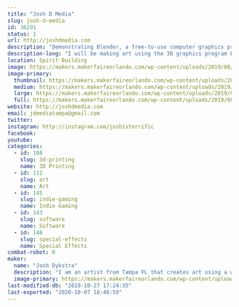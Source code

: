 ```yaml
---
title: "Josh D Media"
slug: josh-d-media
id: 36291
status: 1
url: http://joshdmedia.com
description: "Demonstrating Blender, a free-to-use computer graphics program, and making 3D art."
description-long: "I will be making art using the 3D graphics program Blender, a computer program that can be used to create graphics for video games, 3D printing, animation, and special effects for movies. I will demonstrate how I make 3D models that are low-poly, isometric, and minimalist."
location: Spirit Building
image: https://makers.makerfaireorlando.com/wp-content/uploads/2019/08/FB_IMG_1565958604649-1024x576.jpg
image-primary:
  thumbnail: https://makers.makerfaireorlando.com/wp-content/uploads/2019/08/FB_IMG_1565958604649-150x150.jpg
  medium: https://makers.makerfaireorlando.com/wp-content/uploads/2019/08/FB_IMG_1565958604649-300x169.jpg
  large: https://makers.makerfaireorlando.com/wp-content/uploads/2019/08/FB_IMG_1565958604649-1024x576.jpg
  full: https://makers.makerfaireorlando.com/wp-content/uploads/2019/08/FB_IMG_1565958604649.jpg
website: http://joshdmedia.com
email: jdmediatampa@gmail.com
twitter: 
instagram: http://instagram.com/joshisterrific
facebook: 
youtube: 
categories:
  - id: 108
    slug: 3d-printing
    name: 3D Printing
  - id: 112
    slug: art
    name: Art
  - id: 145
    slug: indie-gaming
    name: Indie Gaming
  - id: 143
    slug: software
    name: Software
  - id: 146
    slug: special-effects
    name: Special Effects
combat-robot: 0
maker:
  name: "Josh Dykstra"
  description: "I am an artist from Tampa FL that creates art using a wide range of mediums, from illustration to computer graphics. In my free time I enjoy making 3D models with Blender, 3D printing, video editing, and playing music with my band."
  image-primary: https://makers.makerfaireorlando.com/wp-content/uploads/2015/06/profile.jpg
last-modified-db: "2019-10-27 17:24:35"
last-exported: "2020-10-07 18:46:59"
---
```

